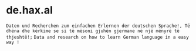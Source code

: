 # de.hax.al
```Daten und Recherchen zum einfachen Erlernen der deutschen Sprache!, Të dhëna dhe kërkime se si të mësoni gjuhën gjermane në një mënyrë të thjeshtë!;```
```Data and research on how to learn German language in a easy way !```
